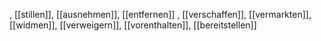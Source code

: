 , [[stillen]], [[ausnehmen]], [[entfernen]]
, [[verschaffen]], [[vermarkten]], [[widmen]], [[verweigern]], [[vorenthalten]], [[bereitstellen]]